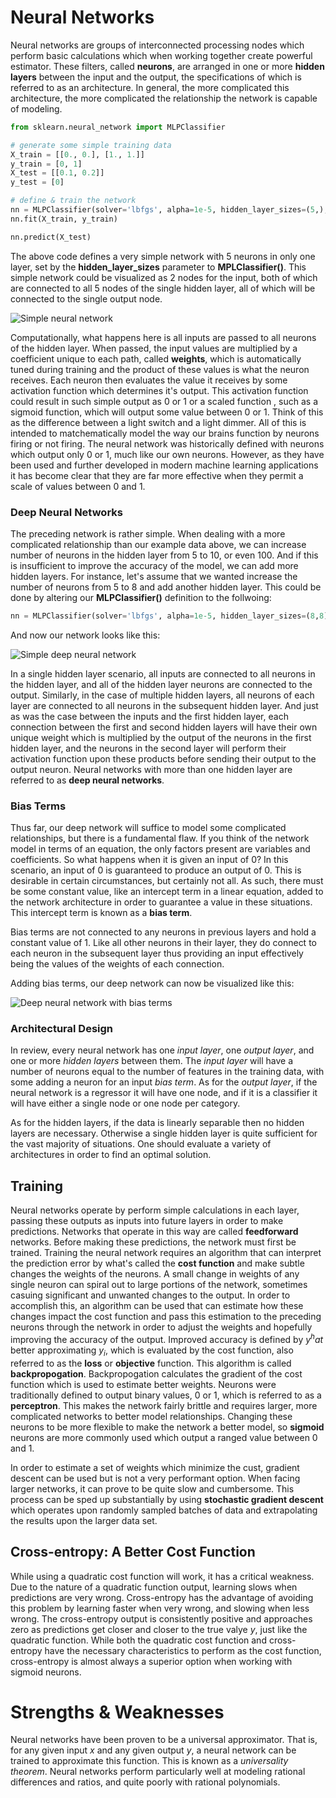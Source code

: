 # Neural Networks

Neural networks are groups of interconnected processing nodes which perform basic calculations which when working together create powerful estimator. These filters, called __neurons__, are arranged in one or more __hidden layers__ between the input and the output, the specifications of which is referred to as an architecture. In general, the more complicated this architecture, the more complicated the relationship the network is capable of modeling.

```python
from sklearn.neural_network import MLPClassifier

# generate some simple training data
X_train = [[0., 0.], [1., 1.]]
y_train = [0, 1]
X_test = [[0.1, 0.2]]
y_test = [0]

# define & train the network
nn = MLPClassifier(solver='lbfgs', alpha=1e-5, hidden_layer_sizes=(5,), random_state=1)
nn.fit(X_train, y_train)

nn.predict(X_test)
```

The above code defines a very simple network with 5 neurons in only one layer, set by the __hidden_layer_sizes__ parameter to __MPLClassifier()__. This simple network could be visualized as 2 nodes for the input, both of which are connected to all 5 nodes of the single hidden layer, all of which will be connected to the single output node.

![Simple neural network](images/nn_01_simple_network.png)

Computationally, what happens here is all inputs are passed to all neurons of the hidden layer. When passed, the input values are multiplied by a coefficient unique to each path, called __weights__, which is automatically tuned during training and the product of these values is what the neuron receives. Each neuron then evaluates the value it receives by some activation function which determines it's output. This activation function could result in such simple output as 0 or 1 or a scaled function , such as a sigmoid function, which will output some value between 0 or 1. Think of this as the difference between a light switch and a light dimmer. All of this is intended to matchematically model the way our brains function by neurons firing or not firing. The neural network was historically defined with neurons which output only 0 or 1, much like our own neurons. However, as they have been used and further developed in modern machine learning applications it has become clear that they are far more effective when they permit a scale of values between 0 and 1.

### Deep Neural Networks

The preceding network is rather simple. When dealing with a more complicated relationship than our example data above, we can increase number of neurons in the hidden layer from 5 to 10, or even 100. And if this is insufficient to improve the accuracy of the model, we can add more hidden layers. For instance, let's assume that we wanted increase the number of neurons from 5 to 8 and add another hidden layer. This could be done by altering our __MLPClassifier()__ definition to the follwoing:

```python
nn = MLPClassifier(solver='lbfgs', alpha=1e-5, hidden_layer_sizes=(8,8), random_state=1)
```

And now our network looks like this:

![Simple deep neural network](images/nn_02_deep_network.png)

In a single hidden layer scenario, all inputs are connected to all neurons in the hidden layer, and all of the hidden layer neurons are connected to the output. Similarly, in the case of multiple hidden layers, all neurons of each layer are connected to all neurons in the subsequent hidden layer. And just as was the case between the inputs and the first hidden layer, each connection between the first and second hidden layers will have their own unique weight which is multiplied by the output of the neurons in the first hidden layer, and the neurons in the second layer will perform their activation function upon these products before sending their output to the output neuron. Neural networks with more than one hidden layer are referred to as __deep neural networks__.

### Bias Terms

Thus far, our deep network will suffice to model some complicated relationships, but there is a fundamental flaw. If you think of the network model in terms of an equation, the only factors present are variables and coefficients. So what happens when it is given an input of 0? In this scenario, an input of 0 is guaranteed to produce an output of 0. This is desirable in certain circumstances, but certainly not all. As such, there must be some constant value, like an intercept term in a linear equation, added to the network architecture in order to guarantee a value in these situations. This intercept term is known as a __bias term__.

Bias terms are not connected to any neurons in previous layers and hold a constant value of 1. Like all other neurons in their layer, they do connect to each neuron in the subsequent layer thus providing an input effectively being the values of the weights of each connection.

Adding bias terms, our deep network can now be visualized like this:

![Deep neural network with bias terms](images/nn_03_bias.png)

### Architectural Design

In review, every neural network has one _input layer_, one _output layer_, and one or more _hidden layers_ between them. The _input layer_ will have a number of neurons equal to the number of features in the training data, with some adding a neuron for an input _bias term_. As for the _output layer_, if the neural network is a regressor it will have one node, and if it is a classifier it will have either a single node or one node per category.

As for the hidden layers, if the data is linearly separable then no hidden layers are necessary. Otherwise a single hidden layer is quite sufficient for the vast majority of situations. One should evaluate a variety of architectures in order to find an optimal solution.

## Training

Neural networks operate by perform simple calculations in each layer, passing these outputs as inputs into future layers in order to make predictions. Networks that operate in this way are called __feedforward__ networks. Before making these predictions, the network must first be trained. Training the neural network requires an algorithm that can interpret the prediction error by what's called the __cost function__ and make subtle changes the weights of the neurons. A small change in weights of any single neuron can spiral out to large portions of the network, sometimes casuing significant and unwanted changes to the output. In order to accomplish this, an algorithm can be used that can estimate how these changes impact the cost function and pass this estimation to the preceding neurons through the network in order to adjust the weights and hopefully improving the accuracy of the output. Improved accuracy is defined by $y^hat$ better approximating $y_i$, which is evaluated by the cost function, also referred to as the __loss__ or __objective__ function. This algorithm is called __backpropogation__. Backpropogation calculates the gradient of the cost function which is used to estimate better weights. Neurons were traditionally defined to output binary values, 0 or 1, which is referred to as a __perceptron__. This makes the network fairly brittle and requires larger, more complicated networks to better model relationships. Changing these neurons to be more flexible to make the network a better model, so __sigmoid__ neurons are more commonly used which output a ranged value between 0 and 1.

In order to estimate a set of weights which minimize the cust, gradient descent can be used but is not a very performant option. When facing larger networks, it can prove to be quite slow and cumbersome. This process can be sped up substantially by using __stochastic gradient descent__ which operates upon randomly sampled batches of data and extrapolating the results upon the larger data set.

## Cross-entropy: A Better Cost Function

While using a quadratic cost function will work, it has a critical weakness. Due to the nature of a quadratic function output, learning slows when predictions are very wrong. Cross-entropy has the advantage of avoiding this problem by learning faster when very wrong, and slowing when less wrong. The cross-entropy output is consistently positive and approaches zero as predictions get closer and closer to the true valye $y$, just like the quadratic function. While both the quadratic cost function and cross-entropy have the necessary characteristics to perform as the cost function, cross-entropy is almost always a superior option when working with sigmoid neurons.

# Strengths & Weaknesses

Neural networks have been proven to be a universal approximator. That is, for any given input $x$ and any given output $y$, a neural network can be trained to approximate this function. This is known as a _universality theorem_. Neural networks perform particularly well at modeling rational differences and ratios, and quite poorly with rational polynomials.

